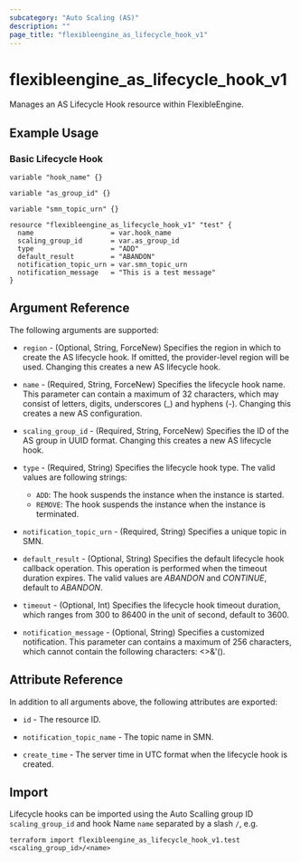 ```yaml
---
subcategory: "Auto Scaling (AS)"
description: ""
page_title: "flexibleengine_as_lifecycle_hook_v1"
---
```


# flexibleengine_as_lifecycle_hook_v1

Manages an AS Lifecycle Hook resource within FlexibleEngine.

## Example Usage

### Basic Lifecycle Hook

```hcl
variable "hook_name" {}

variable "as_group_id" {}

variable "smn_topic_urn" {}

resource "flexibleengine_as_lifecycle_hook_v1" "test" {
  name                   = var.hook_name
  scaling_group_id       = var.as_group_id
  type                   = "ADD"  
  default_result         = "ABANDON"
  notification_topic_urn = var.smn_topic_urn
  notification_message   = "This is a test message"
}
```

## Argument Reference

The following arguments are supported:

* `region` - (Optional, String, ForceNew) Specifies the region in which to create the AS lifecycle hook.
  If omitted, the provider-level region will be used. Changing this creates a new AS lifecycle hook.

* `name` - (Required, String, ForceNew) Specifies the lifecycle hook name.
  This parameter can contain a maximum of 32 characters, which may consist of letters, digits,
  underscores (_) and hyphens (-). Changing this creates a new AS configuration.

* `scaling_group_id` - (Required, String, ForceNew) Specifies the ID of the AS group in UUID format.
  Changing this creates a new AS lifecycle hook.

* `type` - (Required, String) Specifies the lifecycle hook type.
  The valid values are following strings:
  + `ADD`: The hook suspends the instance when the instance is started.
  + `REMOVE`: The hook suspends the instance when the instance is terminated.

* `notification_topic_urn` - (Required, String) Specifies a unique topic in SMN.

* `default_result` - (Optional, String) Specifies the default lifecycle hook callback operation.
  This operation is performed when the timeout duration expires.
  The valid values are *ABANDON* and *CONTINUE*, default to *ABANDON*.

* `timeout` - (Optional, Int) Specifies the lifecycle hook timeout duration, which ranges from 300 to 86400 in the
  unit of second, default to 3600.

* `notification_message` - (Optional, String) Specifies a customized notification.
  This parameter can contains a maximum of 256 characters, which cannot contain the following characters: <>&'().

## Attribute Reference

In addition to all arguments above, the following attributes are exported:

* `id` - The resource ID.

* `notification_topic_name` - The topic name in SMN.

* `create_time` - The server time in UTC format when the lifecycle hook is created.

## Import

Lifecycle hooks can be imported using the Auto Scalling group ID `scaling_group_id` and hook Name `name` separated by a
slash `/`, e.g.

```shell
terraform import flexibleengine_as_lifecycle_hook_v1.test <scaling_group_id>/<name>
```
